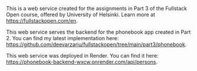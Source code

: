 This is a web service created for the assignments in Part 3 of the Fullstack Open course, offered by University of Helsinki. Learn more at https://fullstackopen.com/en.

This web service serves the backend for the phonebook app created in Part 2. You can find my latest implementation here: https://github.com/deevarzariu/fullstackopen/tree/main/part3/phonebook.

This web service was deployed in Render. You can find it here: https://phonebook-backend-wxcw.onrender.com/api/persons.
